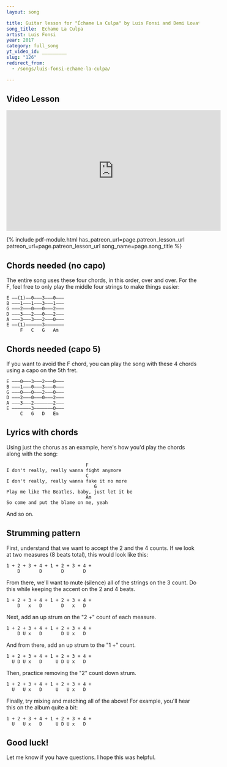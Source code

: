 ```yaml
---
layout: song

title: Guitar lesson for "Échame La Culpa" by Luis Fonsi and Demi Lovato
song_title:  Echame La Culpa
artist: Luis Fonsi
year: 2017
category: full_song
yt_video_id: _________
slug: "126"
redirect_from:
  - /songs/luis-fonsi-echame-la-culpa/

---
```


## Video Lesson

<iframe width="560" height="315" src="https://www.youtube.com/embed/qN7xKl4sErc?showinfo=0" frameborder="0" allowfullscreen></iframe>

{% include pdf-module.html has_patreon_url=page.patreon_lesson_url patreon_url=page.patreon_lesson_url song_name=page.song_title %}

## Chords needed (no capo)

The entire song uses these four chords, in this order, over and over. For the F, feel free to only play the middle four strings to make things easier:

    E ––(1)––0–––3–––0–––
    B –––1–––1–––3–––1–––
    G –––2–––0–––0–––2–––
    D –––3–––2–––0–––2–––
    A –––3–––3–––2–––0–––
    E ––(1)––––––3–––––––
         F   C   G   Am

## Chords needed (capo 5)

If you want to avoid the F chord, you can play the song with these 4 chords using a capo on the 5th fret.

    E –––0–––3–––2–––0–––
    B –––1–––0–––3–––0–––
    G –––0–––0–––2–––0–––
    D –––2–––0–––0–––2–––
    A –––3–––2–––––––2–––
    E –––––––3–––––––0–––
         C   G   D   Em

## Lyrics with chords

Using just the chorus as an example, here's how you'd play the chords along with the song:

                                 F
    I don't really, really wanna fight anymore
                                 C
    I don't really, really wanna fake it no more
                                    G
    Play me like The Beatles, baby, just let it be
                                 Am
    So come and put the blame on me, yeah

And so on.

## Strumming pattern

First, understand that we want to accept the 2 and the 4 counts. If we look at two measures (8 beats total), this would look like this:

    1 + 2 + 3 + 4 + 1 + 2 + 3 + 4 +
        D       D       D       D

From there, we'll want to mute (silence) all of the strings on the 3 count. Do this while keeping the accent on the 2 and 4 beats.

    1 + 2 + 3 + 4 + 1 + 2 + 3 + 4 +
        D   x   D       D   x   D

Next, add an up strum on the "2 +" count of each measure.

    1 + 2 + 3 + 4 + 1 + 2 + 3 + 4 +
        D U x   D       D U x   D

And from there, add an up strum to the "1 +" count.

    1 + 2 + 3 + 4 + 1 + 2 + 3 + 4 +
      U D U x   D     U D U x   D

Then, practice removing the "2" count down strum.

    1 + 2 + 3 + 4 + 1 + 2 + 3 + 4 +
      U   U x   D     U   U x   D

Finally, try mixing and matching all of the above! For example, you'll hear this on the album quite a bit:

    1 + 2 + 3 + 4 + 1 + 2 + 3 + 4 +
      U   U x   D     U D U x   D

## Good luck!

Let me know if you have questions. I hope this was helpful.
